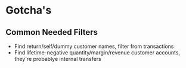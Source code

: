 # Gotcha's

## Common Needed Filters

- Find return/self/dummy customer names, filter from transactions
- Find lifetime-negative quantity/margin/revenue customer accounts, they're probablye internal transfers
